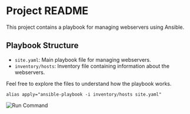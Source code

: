 # Project README

This project contains a playbook for managing webservers using Ansible.

## Playbook Structure

- `site.yaml`: Main playbook file for managing webservers.
- `inventory/hosts`: Inventory file containing information about the webservers.

Feel free to explore the files to understand how the playbook works.


`alias apply="ansible-playbook -i inventory/hosts site.yaml"`

![Run Command](https://via.placeholder.com/600x100.png?text=Run+Command) <!-- Placeholder for Run Command -->